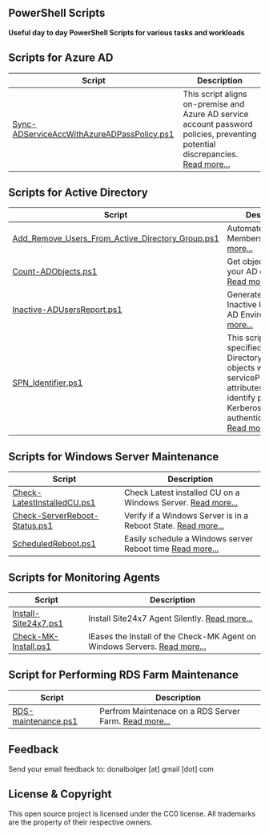 PowerShell Scripts
-------------------------------------

**Useful day to day PowerShell Scripts for various tasks and workloads**

Scripts for Azure AD
-----------------------------

| Script                                               | Description                                                                                     |
| ---------------------------------------------------- | ----------------------------------------------------------------------------------------------- |
| [Sync-ADServiceAccWithAzureADPassPolicy.ps1](AzureAD/Sync-ADServiceAccWithAzureADPassPolicy.ps1)           | This script aligns on-premise and Azure AD service account password policies, preventing potential discrepancies. [Read more...](Docs/Sync-ADServiceAccWithAzureADPassPolicy.md)                  |

Scripts for Active Directory
-----------------------------

| Script                                               | Description                                                                                     |
| ---------------------------------------------------- | ----------------------------------------------------------------------------------------------- |
| [Add_Remove_Users_From_Active_Directory_Group.ps1](ActiveDirectory/Add_Remove_Users_From_Active_Directory_Group.ps1)           | Automate AD Group Membership. [Read more...](Docs/Add_Remove_Users_From_Active_Directory_Group.md)                  |
| [Count-ADObjects.ps1](ActiveDirectory/Count-ADObjects.ps1)           | Get object count of your AD environment. [Read more...](Docs/Count-ADObjects.md)                  |
| [Inactive-ADUsersReport.ps1](ActiveDirectory/Inactive-ADUsersReport.ps1)           | Generate a Report of Inactive Users in your AD Environment [Read more...](Docs/Inactive-ADUsersReport.md)                  |
| [SPN_Identifier.ps1](ActiveDirectory/SPN_Identifier.ps1)           | This script scans a specified Active Directory OU for objects with servicePrincipalName attributes to help identify potential Kerberos authentication issues [Read more...](Docs/SPN_Identifier.md)                  |

Scripts for Windows Server Maintenance
-----------------------------

| Script                                               | Description                                                                                     |
| ---------------------------------------------------- | ----------------------------------------------------------------------------------------------- |
| [Check-LatestInstalledCU.ps1](Server-Maintenance/Check-LatestInstalledCU.ps1)           | Check Latest installed CU on a Windows Server. [Read more...](Docs/Check-LatestInstalledCU.md)                  |
| [Check-ServerReboot-Status.ps1](Server-Maintenance/Check-ServerReboot-Status.ps1)           | Verify if a Windows Server is in a Reboot State. [Read more...](Docs/Check-ServerReboot-Status.md)                  |
| [ScheduledReboot.ps1](Server-Maintenance/ScheduledReboot.ps1)           | Easily schedule a Windows server Reboot time [Read more...](Docs/ScheduledReboot.md)                  |

Scripts for Monitoring Agents
-----------------------------

| Script                                               | Description                                                                                     |
| ---------------------------------------------------- | ----------------------------------------------------------------------------------------------- |
| [Install-Site24x7.ps1](Install-Site24x7/Install-Site24x7.ps1)           | Install Site24x7 Agent Silently. [Read more...](Docs/Install-Site24x7.md)                  |
| [Check-MK-Install.ps1](Check-MK/Check-MK-Install.ps1)           | IEases the Install of the Check-MK Agent on Windows Servers. [Read more...](Docs/Check-MK-Install.md)                  |

Script for Performing RDS Farm Maintenance
-----------------------------------------

| Script                                               | Description                                                                                     |
| ---------------------------------------------------- | ----------------------------------------------------------------------------------------------- |
| [RDS-maintenance.ps1](RDS-Maintenance/RDS_Maintenance.ps1)           | Perfrom Maintenace on a RDS Server Farm. [Read more...](Docs/RDS-Maintenace.md)                  |

Feedback
--------
Send your email feedback to: donalbolger [at] gmail [dot] com

License & Copyright
-------------------
This open source project is licensed under the CC0 license. All trademarks are the property of their respective owners.